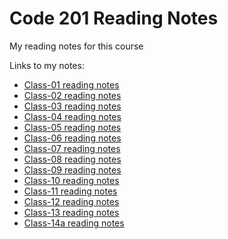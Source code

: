 # Code 201 Reading Notes

My reading notes for this course

Links to my notes:

- [Class-01 reading notes](class-01.md)
- [Class-02 reading notes](class-02.md)
- [Class-03 reading notes](class-03.md)
- [Class-04 reading notes](class-04.md)
- [Class-05 reading notes](class-05.md)
- [Class-06 reading notes](class-06.md)
- [Class-07 reading notes](class-07.md)
- [Class-08 reading notes](class-08.md)
- [Class-09 reading notes](class-09.md)
- [Class-10 reading notes](class-10.md)
- [Class-11 reading notes](class-11.md)
- [Class-12 reading notes](class-12.md)
- [Class-13 reading notes](class-13.md)
- [Class-14a reading notes](class-14a.md)
